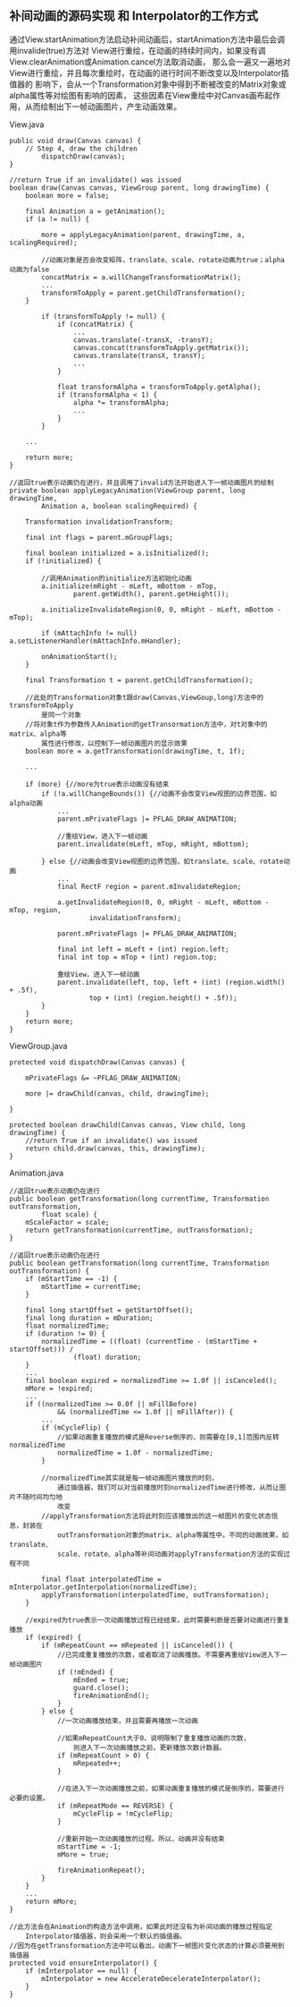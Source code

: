## 补间动画的源码实现 和 Interpolator的工作方式 ##
通过View.startAnimation方法启动补间动画后，startAnimation方法中最后会调用invalide(true)方法对
View进行重绘，在动画的持续时间内，如果没有调View.clearAnimation或Animation.cancel方法取消动画，
那么会一遍又一遍地对View进行重绘，并且每次重绘时，在动画的进行时间不断改变以及Interpolator插值器的
影响下，会从一个Transformation对象中得到不断被改变的Matrix对象或alpha属性等对绘图有影响的因素，
这些因素在View重绘中对Canvas画布起作用，从而绘制出下一帧动画图片，产生动画效果。

	
View.java

	public void draw(Canvas canvas) {
		// Step 4, draw the children
            dispatchDraw(canvas);
	}

	//return True if an invalidate() was issued
	boolean draw(Canvas canvas, ViewGroup parent, long drawingTime) {
		boolean more = false;

		final Animation a = getAnimation();
        if (a != null) {

            more = applyLegacyAnimation(parent, drawingTime, a, scalingRequired);

			//动画对象是否会改变矩阵，translate、scale、rotate动画为true；alpha动画为false
            concatMatrix = a.willChangeTransformationMatrix();
            ...
            transformToApply = parent.getChildTransformation();
        }

			if (transformToApply != null) {
                if (concatMatrix) {
					...
                    canvas.translate(-transX, -transY);
                    canvas.concat(transformToApply.getMatrix());
                    canvas.translate(transX, transY);
					...
                }

                float transformAlpha = transformToApply.getAlpha();
                if (transformAlpha < 1) {
                    alpha *= transformAlpha;	
					...
                }
            }

		...

		return more;
	}

	//返回true表示动画仍在进行，并且调用了invalid方法开始进入下一帧动画图片的绘制
	private boolean applyLegacyAnimation(ViewGroup parent, long drawingTime,
            Animation a, boolean scalingRequired) {

		Transformation invalidationTransform;

        final int flags = parent.mGroupFlags;

        final boolean initialized = a.isInitialized();
        if (!initialized) {

			//调用Animation的initialize方法初始化动画
            a.initialize(mRight - mLeft, mBottom - mTop, 
					parent.getWidth(), parent.getHeight());

            a.initializeInvalidateRegion(0, 0, mRight - mLeft, mBottom - mTop);

            if (mAttachInfo != null) a.setListenerHandler(mAttachInfo.mHandler);

            onAnimationStart();
        }

        final Transformation t = parent.getChildTransformation();

		//此处的Transformation对象t跟draw(Canvas,ViewGoup,long)方法中的transformToApply
			是同一个对象
		//将对象t作为参数传入Animation的getTransormation方法中，对t对象中的matrix、alpha等
			属性进行修改，以控制下一帧动画图片的显示效果
        boolean more = a.getTransformation(drawingTime, t, 1f);

        ...

		if (more) {//more为true表示动画没有结束
            if (!a.willChangeBounds()) {//动画不会改变View视图的边界范围，如alpha动画
				...
                parent.mPrivateFlags |= PFLAG_DRAW_ANIMATION;

				//重绘View，进入下一帧动画
                parent.invalidate(mLeft, mTop, mRight, mBottom);

            } else {//动画会改变View视图的边界范围，如translate、scale、rotate动画
                ...
                final RectF region = parent.mInvalidateRegion;

                a.getInvalidateRegion(0, 0, mRight - mLeft, mBottom - mTop, region,
                        invalidationTransform);

                parent.mPrivateFlags |= PFLAG_DRAW_ANIMATION;

                final int left = mLeft + (int) region.left;
                final int top = mTop + (int) region.top;

				重绘View，进入下一帧动画
                parent.invalidate(left, top, left + (int) (region.width() + .5f),
                        top + (int) (region.height() + .5f));
            }
        }
        return more;
	}

ViewGroup.java

	protected void dispatchDraw(Canvas canvas) {

		mPrivateFlags &= ~PFLAG_DRAW_ANIMATION;

		more |= drawChild(canvas, child, drawingTime);

	}

	protected boolean drawChild(Canvas canvas, View child, long drawingTime) {
		//return True if an invalidate() was issued
        return child.draw(canvas, this, drawingTime);
    }

Animation.java
	
	//返回true表示动画仍在进行
	public boolean getTransformation(long currentTime, Transformation outTransformation,
            float scale) {
        mScaleFactor = scale;
        return getTransformation(currentTime, outTransformation);
    }

	//返回true表示动画仍在进行
	public boolean getTransformation(long currentTime, Transformation outTransformation) {
		if (mStartTime == -1) {
            mStartTime = currentTime;
        }

        final long startOffset = getStartOffset();
        final long duration = mDuration;
        float normalizedTime;
        if (duration != 0) {
            normalizedTime = ((float) (currentTime - (mStartTime + startOffset))) /
                    (float) duration;
        }
		...
		final boolean expired = normalizedTime >= 1.0f || isCanceled();
        mMore = !expired;
		...
		if ((normalizedTime >= 0.0f || mFillBefore) 
				&& (normalizedTime <= 1.0f || mFillAfter)) {
            ...
            if (mCycleFlip) {
				//如果动画重复播放的模式是Reverse倒序的，则需要在[0,1]范围内反转normalizedTime
                normalizedTime = 1.0f - normalizedTime;
            }

			//normalizedTime其实就是每一帧动画图片播放的时刻，
				通过插值器，我们可以对当前播放时刻normalizedTime进行修改，从而让图片不随时间均匀地
				改变
			//applyTransformation方法将此时刻应该播放出的这一帧图片的变化状态信息，封装在
				outTransformation对象的matrix、alpha等属性中。不同的动画效果，如translate、
				scale、rotate、alpha等补间动画对applyTransformation方法的实现过程不同

            final float interpolatedTime = mInterpolator.getInterpolation(normalizedTime);
            applyTransformation(interpolatedTime, outTransformation);
        }

		//expired为true表示一次动画播放过程已经结束，此时需要判断是否要对动画进行重复播放
		if (expired) {
            if (mRepeatCount == mRepeated || isCanceled()) {
				//已完成重复播放的次数，或者取消了动画播放。不需要再重绘View进入下一帧动画图片
                if (!mEnded) {
                    mEnded = true;
                    guard.close();
                    fireAnimationEnd();
                }
            } else {
				//一次动画播放结束，并且需要再播放一次动画

				//如果mRepeatCount大于0，说明限制了重复播放动画的次数，
					则进入下一次动画播放之前，更新播放次数计数器。
                if (mRepeatCount > 0) {
                    mRepeated++;
                }

				//在进入下一次动画播放之前，如果动画重复播放的模式是倒序的，需要进行必要的设置。
                if (mRepeatMode == REVERSE) {
                    mCycleFlip = !mCycleFlip;
                }

				//重新开始一次动画播放的过程。所以，动画并没有结束
                mStartTime = -1;
                mMore = true;

                fireAnimationRepeat();
            }
        }
		...
		return mMore;
	}

	//此方法会在Animation的构造方法中调用，如果此时还没有为补间动画的播放过程指定
		Interpolator插值器，则会采用一个默认的插值器。
	//因为在getTransformation方法中可以看出，动画下一帧图片变化状态的计算必须要用到插值器
	protected void ensureInterpolator() {
        if (mInterpolator == null) {
            mInterpolator = new AccelerateDecelerateInterpolator();
        }
    }